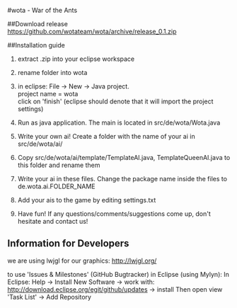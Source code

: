 #wota - War of the Ants

##Download release
https://github.com/wotateam/wota/archive/release_0.1.zip

##Installation guide

1.  extract .zip into your eclipse workspace

2.  rename folder into wota

3.  in eclipse: File -> New -> Java project.  
    project name = wota  
    click on 'finish' (eclipse should denote that it will import the project settings)

4.  Run as java application. The main is located in src/de/wota/Wota.java

5.  Write your own ai! Create a folder with the name of your ai in src/de/wota/ai/
6.  Copy src/de/wota/ai/template/TemplateAI.java, TemplateQueenAI.java to this folder and rename them
7.  Write your ai in these files. Change the package name inside the files to de.wota.ai.FOLDER_NAME
8.  Add your ais to the game by editing settings.txt
9.  Have fun! If any questions/comments/suggestions come up, don't hesitate and contact us!

## Information for Developers
we are using lwjgl for our graphics:
http://lwjgl.org/

to use 'Issues & Milestones' (GitHub Bugtracker) in Eclipse (using Mylyn): 
In Eclipse: Help -> Install New Software -> work with: http://download.eclipse.org/egit/github/updates -> install
Then open view 'Task List' -> Add Repository
